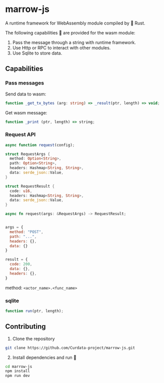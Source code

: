 # marrow-js

A runtime framework for WebAssembly module compiled by 🦀️ Rust.

The following capabilities 💪 are provided for the wasm module:

1. Pass the message through a string with runtime framework.
2. Use Http or RPC to interact with other modules.
3. Use Sqlite to store data.

## Capabilities


### Pass messages

Send data to wasm:

```typescript
function _get_tx_bytes (arg: string) => _result(ptr, length) => void;
```

Get wasm message:

```typescript
function _print (ptr, length) => string;
```

### Request API

```javascript
async function request(config);
```

```rust
struct RequestArgs {
  method: Option<String>,
  path: Option<String>,
  headers: Hashmap<String, String>,
  data: serde_json::Value,
}

struct RequestResult {
  code: u16,
  headers: Hashmap<String, String>,
  data: serde_json::Value,
}

async fn request(args: &RequestArgs) -> RequestResult;
```

```javascript

args = {
  method: "POST",
  path: "...",
  headers: {},
  data: {}
}

result = {
  code: 200,
  data: {},
  headers: {},
}

```

method: `<actor_name>.<func_name>`

### sqlite

```javascript
function run(ptr, length);
```

## Contributing

1. Clone the repository

```sh
git clone https://github.com/Curdata-project/marrow-js.git
```

2. Install dependencies and run 🚀

```sh
cd marrow-js
npm install
npm run dev
```

